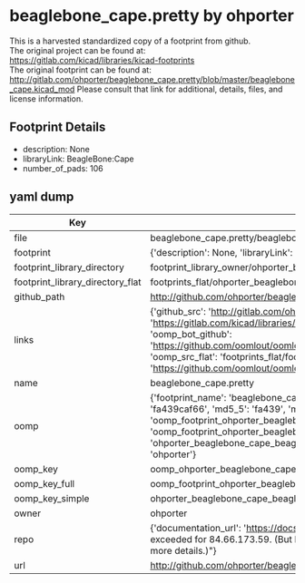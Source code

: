 # beaglebone_cape.pretty by ohporter  
This is a harvested standardized copy of a footprint from github.  
The original project can be found at:  
https://gitlab.com/kicad/libraries/kicad-footprints  
The original footprint can be found at:
http://gitlab.com/ohporter/beaglebone_cape.pretty/blob/master/beaglebone_cape.kicad_mod
Please consult that link for additional, details, files, and license information.  
## Footprint Details
* description: None  
* libraryLink: BeagleBone:Cape  
* number_of_pads: 106  
## yaml dump  
| Key | Value |  
| --- | --- |  
| file | beaglebone_cape.pretty/beaglebone_cape.kicad_mod |  
| footprint | {'description': None, 'libraryLink': 'BeagleBone:Cape', 'number_of_pads': 106} |  
| footprint_library_directory | footprint_library_owner/ohporter_beaglebone_cape.pretty |  
| footprint_library_directory_flat | footprints_flat/ohporter_beaglebone_cape_beaglebone_cape/working |  
| github_path | http://github.com/ohporter/beaglebone_cape.pretty/blob/master/beaglebone_cape.kicad_mod |  
| links | {'github_src': 'http://gitlab.com/ohporter/beaglebone_cape.pretty/blob/master/beaglebone_cape.kicad_mod', 'github_src_repo': 'https://gitlab.com/kicad/libraries/kicad-footprints', 'oomp_bot': 'footprints/ohporter_beaglebone_cape_beaglebone_cape/working', 'oomp_bot_github': 'https://github.com/oomlout/oomlout_oomp_footprint_bot/tree/main/footprints/ohporter_beaglebone_cape_beaglebone_cape/working', 'oomp_src_flat': 'footprints_flat/footprints_flat/ohporter_beaglebone_cape_beaglebone_cape/working', 'oomp_src_flat_github': 'https://github.com/oomlout/oomlout_oomp_footprint_src/tree/main/footprints_flat/ohporter_beaglebone_cape_beaglebone_cape/working'} |  
| name | beaglebone_cape.pretty |  
| oomp | {'footprint_name': 'beaglebone_cape', 'library_name': 'beaglebone_cape', 'md5': 'fa439caf661ed86a1d87675270016de3', 'md5_10': 'fa439caf66', 'md5_5': 'fa439', 'md5_6': 'fa439c', 'oomp_key': 'oomp_ohporter_beaglebone_cape_beaglebone_cape', 'oomp_key_extra': 'oomp_footprint_ohporter_beaglebone_cape_beaglebone_cape', 'oomp_key_full': 'oomp_footprint_ohporter_beaglebone_cape_beaglebone_cape_fa439c', 'oomp_key_simple': 'ohporter_beaglebone_cape_beaglebone_cape', 'original_filename': 'beaglebone_cape.pretty/beaglebone_cape.kicad_mod', 'owner_name': 'ohporter'} |  
| oomp_key | oomp_ohporter_beaglebone_cape_beaglebone_cape |  
| oomp_key_full | oomp_footprint_ohporter_beaglebone_cape_beaglebone_cape |  
| oomp_key_simple | ohporter_beaglebone_cape_beaglebone_cape |  
| owner | ohporter |  
| repo | {'documentation_url': 'https://docs.github.com/rest/overview/resources-in-the-rest-api#rate-limiting', 'message': "API rate limit exceeded for 84.66.173.59. (But here's the good news: Authenticated requests get a higher rate limit. Check out the documentation for more details.)"} |  
| url | http://github.com/ohporter/beaglebone_cape.pretty |  

